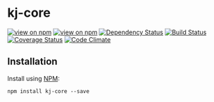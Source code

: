 # kj-core
[![view on npm](http://img.shields.io/npm/v/kj-core.svg)](https://www.npmjs.org/package/kj-core)
[![view on npm](https://img.shields.io/npm/dm/kj-core.svg)](https://www.npmjs.org/package/kj-core)
[![Dependency Status](https://david-dm.org/ronelliott/kj-core.svg)](https://david-dm.org/ronelliott/kj-core)
[![Build Status](https://travis-ci.org/ronelliott/kj-core.png)](https://travis-ci.org/ronelliott/kj-core)
[![Coverage Status](https://coveralls.io/repos/ronelliott/kj-core/badge.svg?branch=master)](https://coveralls.io/r/ronelliott/kj-core?branch=master)
[![Code Climate](https://codeclimate.com/github/ronelliott/kj-core/badges/gpa.svg)](https://codeclimate.com/github/ronelliott/kj-core)


## Installation
Install using [NPM](https://github.com/isaacs/npm):

    npm install kj-core --save
